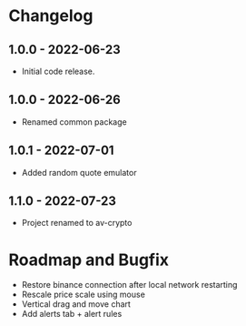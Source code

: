 # Changelog

## 1.0.0 - 2022-06-23
- Initial code release.

## 1.0.0 - 2022-06-26
- Renamed common package

## 1.0.1 - 2022-07-01
- Added random quote emulator

## 1.1.0 - 2022-07-23
- Project renamed to av-crypto

# Roadmap and Bugfix
- Restore binance connection after local network restarting
- Rescale price scale using mouse
- Vertical drag and move chart
- Add alerts tab + alert rules
